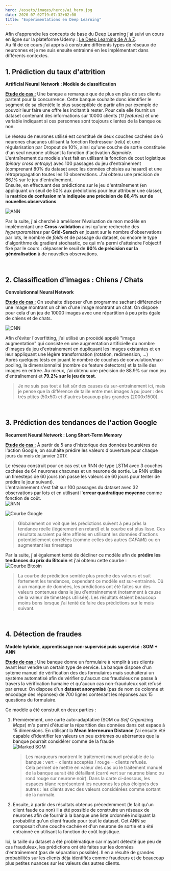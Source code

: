 ```yaml
---
hero: /assets/images/heros/ai_hero.jpg
date: 2020-07-02T19:07:32+02:00
title: "Expérimentations en Deep Learning"
---
```


Afin d'apprendre les concepts de base du Deep Learning j'ai suivi un cours en ligne sur la plateforme Udemy : [Le Deep Learning de A à Z](https://www.udemy.com/course/le-deep-learning-de-a-a-z/).  
Au fil de ce cours j'ai appris à construire différents types de réseaux de neuronnes et je me suis ensuite entrainné en les implémentant dans différents contextes.

## 1. Prédiction du taux d'attrition
**Artificial Neural Network : Modèle de classification**

**<ins>Etude de cas :</ins>** Une banque a remarqué que de plus en plus de ses clients partent pour la concurrence. Cette banque souhaite donc identifier le segment de sa clientèle le plus susceptible de partir afin par exemple de pouvoir leur faire une offre les incitant à rester. Pour cela elle fournit un dataset contenant des informations sur 10000 clients (*11 features*) et une variable indiquant si ces personnes sont toujours clientes de la banque ou non.

Le réseau de neurones utilisé est constitué de deux couches cachées de 6 neurones chacunes utilisant la fonction Redresseur (*relu*) et une régularisation par Dropout de 10%, ainsi qu'une couche de sortie constituée d'un seul neurone utilisant la fonction d'activation *Sigmoïde*.  
L'entraînement du modèle s'est fait en utilisant la fonction de cout logistique (*binary cross entropy*) avec 100 passages du jeu d'entraînement (comprenant 80% du dataset avec les données choisies au hasard) et une rétropropagation toutes les 10 observations. J'ai obtenu une précision de 86,1% sur le jeu d'entraînement.  
Ensuite, en effectuant des prédictions sur le jeu d'entraînement (en appliquant un seuil de 50% aux prédictions pour leur attribuer une classe), la **matrice de confusion m'a indiquée une précision de 86,4% sur de nouvelles observations**.

![ANN](/assets/images/projects/dl/ann.png#center "Réseau de neuronne utilisé")

Par la suite, j'ai cherché à améliorer l'évaluation de mon modèle en implémentant une **Cross-validation** ainsi qu'une recherche des *hyperparamètres* par **Grid-Serach** en jouant sur le nombre d'observations par lots, le nombre de *folds* et de passage du dataset, ou encore le type d'algorithme du gradient stochastic, ce qui m'a permi d'atteindre l'objectif fixé par le cours : dépasser le seuil de **90% de précision sur la généralisation** à de nouvelles observations.
  
<br/>

## 2. Classification d'images : Chiens / Chats
**Convolutionnal Neural Network**

**<ins>Etude de cas :</ins>** On souhaite disposer d'un programme sachant différencier une image montrant un chien d'une image montrant un chat. On dispose pour cela d'un jeu de 10000 images avec une répartition à peu près égale de chiens et de chats.

![CNN](/assets/images/projects/dl/cnn.png#center "Réseau de neuronne à convolution")

Afin d'éviter l'overfitting, j'ai utilisé un procédé appelé "image augmentation" qui consiste en une augmentation artificielle du nombre d'images du jeu d'entrainement en dupliquant les images existantes et en leur appliquant une légère transformation (rotation, redimension, …)  
Après quelques tests en jouant le nombre de couches de convulution/max-pooling, la dimensionnalité (nombre de feature detectors) et la taille des images en entrée. Au mieux, j'ai obtenu une précision de 88.9% sur mon jeu d'entraînement et **79.2% sur le jeu de test**.  
> Je ne suis pas tout à fait sûr des causes du sur-entraînement ici, mais je pense que la différence de taille entre mes images à pu jouer : des très ptites (50x50) et d'autres beauoup plus grandes (2000x1500).
  
<br/>

## 3. Prédiction des tendances de l'action Google
**Recurrent Neural Network : Long Short-Term Memory**

**<ins>Etude de cas :</ins>** À partir de 5 ans d'historique des données boursières de l'action Google, on souhaite prédire les valeurs d'ouverture pour chaque jours du mois de janvier 2017.

Le réseau construit pour ce cas est un RNN de type LSTM avec 3 couches cachées de 64 neurones chacunes et un neurone de sortie. Le RNN utilise un timesteps de 60 jours (on passe les valeurs de 60 jours pour tenter de prédire le jour suivant).  
L'entrainnement s'est fait sur 100 passages du dataset avec 32 observations par lots et en utilisant l'**erreur quadratique moyenne** comme fonction de coût.  
![RNN](/assets/images/projects/dl/rnn.png#center "Réseau de neuronne récurrent")

![Courbe Google](/assets/images/projects/dl/rnn_plot1.png#center "Courbes obtenues")
> Globalement on voit que les prédictions suivent à peu près la tendance réelle (légèrement en retard) et la courbe est plus lisse.
> Ces résultats auraient pu être affinés en utilisant les données d'actions potentiellement corrélées (comme celles des autres *GAFAMI*) ou en augmentant les timesteps

Par la suite, j'ai également tenté de décliner ce modèle afin de **prédire les tendances du prix du Bitcoin** et j'ai obtenu cette courbe :  
![Courbe Bitcoin](/assets/images/projects/dl/rnn_plot2.png#center "Courbes obtenues")
> La courbe de prédiction semble plus proche des valeurs et suit fortement les tendances, cependant ce modèle est sur-entrainné. Dû à un manque de données, les prédictions ont été faites sur des valeurs contenues dans le jeu d'entrainnement (notamment à cause de la valeur de timesteps utilisée). 
> Les résultats étaient beaucoup moins bons lorsque j'ai tenté de faire des prédictions sur le mois suivant.
  
<br/>

## 4. Détection de fraudes
**Modèle hybride, apprentissage non-supervisé puis supervisé : SOM + ANN**

**<ins>Etude de cas :</ins>** Une banque donne un formulaire à remplir à ses clients avant leur vendre un certain type de service. La banque dispose d'un sytème manuel de vérification des des formulaires mais souhaiterai un système automatisé afin de vérifier qu'aucun cas frauduleux ne passe à travers la vérification humaine et qu'aucun cas non-frauduleux soit refusé par erreur. On dispose d'un **dataset anonymisé** (pas de nom de colonne et encodage des réponses) de 700 lignes contenant les réponses aux 15 questions du formulaire.

Ce modèle a été construit en deux parties : 
1. Premièrement, une carte auto-adaptative (SOM ou *Self Organizing Maps*) m'a permi d'étudier la répartition des données dans cet espace à 15 dimensions. En utilisant la **Mean Interneuron Distance** j'ai ensuite été capable d'identifier les valeurs un peu extrèmes ou abérrantes que la banque pourrait considérer comme de la fraude  
![Marked SOM](/assets/images/projects/dl/marked_som.png#center "SOM avec marqueurs du traitement manuel")  
    > Les marqueurs montrent le traitement manuel préalable de la banque : vert = clients acceptés / rouge = clients refusés.  
    > Cela permet de mettre en valeur des cas où le traitement manuel de la banque aurait été défaillant (carré vert sur neurone blanc ou rond rouge sur neurone noir).
    > Dans la carte ci-dessous, les espaces blanc représentent les neurones les plus éloignés des autres : les clients avec des valeurs considérées comme sortant de la normale.  

2. Ensuite, à partir des résultats obtenus précedemment (le fait qu'un client faude ou non) il a été possible de construire un réseaux de neurones afin de fournir à la banque une liste ordonnée indiquant la probabilité qu'un client fraude pour tout le dataset. Cet ANN se composait d'une couche cachée et d'un neurone de sortie et a été entrainné en utilisant la fonction de coût logistique.  

Ici, la taille du dataset a été problématique car n'ayant détecté que peu de cas frauduleux, les prédictions ont été faites sur les données d'entraînement (pas de séparation possible). Il en a résulté de grandes probabilités sur les clients déja identifiés comme fraudeurs et de beaucoup plus petites nuances sur les valeurs des autres clients.